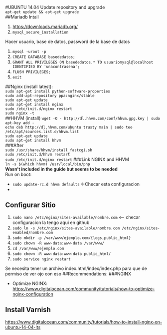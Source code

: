 #UBUNTU 14.04
Update repository and upgrade  
`apt-get update && apt-get upgrade`  
##Mariadb Intall  
  1.  https://downloads.mariadb.org/  
  2.  `mysql_secure_installation`  

Hacer usuario, base de datos, password de la base de datos  
 1. `mysql -uroot -p`  
 2. `CREATE DATABASE basededatos;`  
 3. `GRANT ALL PRIVILEGES ON basededatos.* TO usuariomysql@localhost IDENTIFIED BY 'unacontrasena';`  
 4. `FLUSH PRIVILEGES;`  
 5. `exit`  

##Nginx (install latest):  
`sudo apt-get install python-software-properties`  
`sudo add-apt-repository ppa:nginx/stable`  
`sudo apt-get update`  
`sudo apt-get install nginx`  
`sudo /etc/init.d/nginx restart`  
`sudo nginx -t`  
##HHVM (install)
`wget -O - http://dl.hhvm.com/conf/hhvm.gpg.key | sudo apt-key add -`  
`echo deb http://dl.hhvm.com/ubuntu trusty main | sudo tee /etc/apt/sources.list.d/hhvm.list`  
`sudo apt-get update`  
`sudo apt-get install hhvm`  
###After   
 `sudo /usr/share/hhvm/install_fastcgi.sh`  
`sudo /etc/init.d/hhvm restart`  
`sudo /etc/init.d/nginx restart`
###Link NGINX and HHVM  
`ln -s $(which hhvm) /usr/local/bin/php`  
**Wasn't included in the guide but seems to be needed**  
Run on boot:  
 * `sudo update-rc.d hhvm defaults` <-Checar esta configuracion   
 * 


## Configurar Sitio
 1. `sudo nano /etc/nginx/sites-available/nombre.com`  <-- checar configuracion la tengo aqui en github
 2.  `sudo ln -s /etc/nginx/sites-available/nombre.com /etc/nginx/sites-enabled/nombre.com`  
 3.  `sudo mkdir -p /var/www/ejemplo.com/{logs,public_html}`  
 4.  `sudo chown -R www-data:www-data /var/www/`  
 5.  `cd /var/www/ejemplo.com`  
 6.  `sudo chown -R www-data:www-data public_html/`  
 7.  `sudo service nginx restart`  

Se necesita tener un archivo index.html/index/index.php para que de permiso de ver ojo con eso
##Recommendations:
###NGINX
 * Optimize NGINX: https://www.digitalocean.com/community/tutorials/how-to-optimize-nginx-configuration  

## Install Varnish  
https://www.digitalocean.com/community/tutorials/how-to-install-nginx-on-ubuntu-14-04-lts
